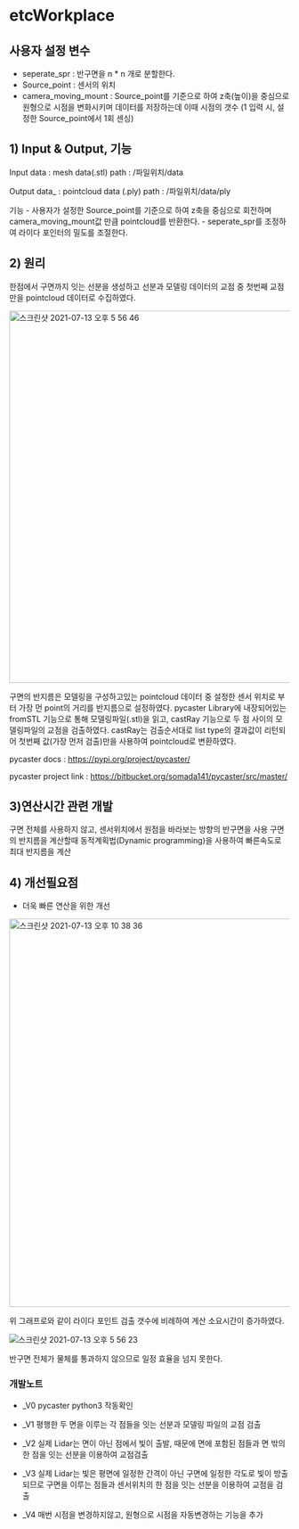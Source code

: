 # etcWorkplace

## 사용자 설정 변수
- seperate_spr : 반구면을 n * n 개로 분할한다.
- Source_point : 센서의 위치
- camera_moving_mount : Source_point를 기준으로 하여 z축(높이)을 중심으로 원형으로 시점을 변화시키며 데이터를 저장하는데 이때 시점의 갯수
                        (1 입력 시, 설정한 Source_point에서 1회 센싱)

## 1) Input & Output, 기능
Input data : mesh data(.stl)
  path : /파일위치/data

Output data_ : pointcloud data (.ply)
  path : /파일위치/data/ply

기능 - 사용자가 설정한 Source_point를 기준으로 하여 z축을 중심으로 회전하며 camera_moving_mount값 만큼 pointcloud를 반환한다.
    - seperate_spr를 조정하여 라이다 포인터의 밀도를 조절한다.

## 2) 원리 
  한점에서 구면까지 잇는 선분을 생성하고 선분과 모델링 데이터의 교점 중 첫번째 교점만을 pointcloud 데이터로 수집하였다.
  
  <img width="668" alt="스크린샷 2021-07-13 오후 5 56 46" src="https://user-images.githubusercontent.com/74070059/125461379-6eade629-af03-4062-8032-8b4010234caa.png">
  
  구면의 반지름은 모델링을 구성하고있는 pointcloud 데이터 중 설정한 센서 위치로 부터 가장 먼 point의 거리를 반지름으로 설정하였다.
  pycaster Library에 내장되어있는 fromSTL 기능으로 통해 모델링파일(.stl)을 읽고, castRay 기능으로 두 점 사이의 모델링파일의 교점을 검출하였다.
  castRay는 검출순서대로 list type의 결과값이 리턴되어 첫번째 값(가장 먼저 검출)만을 사용하여 pointcloud로 변환하였다.

  pycaster docs : https://pypi.org/project/pycaster/
  
  pycaster project link : https://bitbucket.org/somada141/pycaster/src/master/

## 3)연산시간 관련 개발
  구면 전체를 사용하지 않고, 센서위치에서 원점을 바라보는 방향의 반구면을 사용
  구면의 반지름을 계산할때 동적계획법(Dynamic programming)을 사용하여 빠른속도로 최대 반지름을 계산

## 4) 개선필요점
  * 더욱 빠른 연산을 위한 개선
  <img width="697" alt="스크린샷 2021-07-13 오후 10 38 36" src="https://user-images.githubusercontent.com/74070059/125461967-3b3200e5-f9d9-4279-8108-ec66c899e2cf.png">
  
  위 그래프로와 같이 라이다 포인트 검출 갯수에 비례하여 계산 소요시간이 증가하였다. 
  
  ![스크린샷 2021-07-13 오후 5 56 23](https://user-images.githubusercontent.com/74070059/125462055-1be1b6fe-d28b-4960-a503-b2ffb0912f3e.png)
  
  반구면 전체가 물체를 통과하지 않으므로 일정 효율을 넘지 못한다.
  
### 개발노트
  * _V0 pycaster python3 작동확인

  * _V1 평행한 두 면을 이루는 각 점들을 잇는 선분과 모델링 파일의 교점 검출

  * _V2 실제 Lidar는 면이 아닌 점에서 빛이 출발, 때문에 면에 포함된 점들과 면 밖의 한 점을 잇는 선분을 이용하여 교점검출

  * _V3 실제 Lidar는 빛은 평면에 일정한 간격이 아닌 구면에 일정한 각도로 빛이 방출되므로 구면을 이루는 점들과 센서위치의 한 점을 잇는 선분을 이용하여 교점을 검출
  
  * _V4 매번 시점을 변경하지않고, 원형으로 시점을 자동변경하는 기능을 추가
